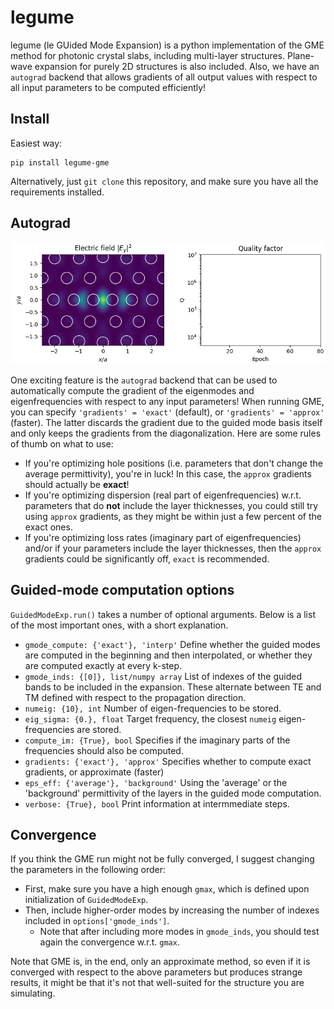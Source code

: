 # legume

legume (le GUided Mode Expansion) is a python implementation of the GME method for photonic crystal slabs, including multi-layer structures. Plane-wave expansion for purely 2D structures is also included. Also, we have an `autograd` backend that allows gradients of all output values with respect to all input parameters to be computed efficiently!

## Install

Easiest way:

```
pip install legume-gme
```

Alternatively, just `git clone` this repository, and make sure you have all the requirements installed.

## Autograd

<img src="/img/cavity_opt.gif" title="cavity_opt" alt="Optimizing the quality factor of a photonic crystal cavity">

One exciting feature is the `autograd` backend that can be used to automatically compute the gradient of the eigenmodes and eigenfrequencies with respect to any input parameters! When running GME, you can specify `'gradients' = 'exact'` (default), or `'gradients' = 'approx'` (faster). The latter discards the gradient due to the guided mode basis itself and only keeps the gradients from the diagonalization. Here are some rules of thumb on what to use:

- If you're optimizing hole positions (i.e. parameters that don't change the average permittivity), you're in luck! In this case, the `approx` gradients should actually be **exact**! 
- If you're optimizing dispersion (real part of eigenfrequencies) w.r.t. parameters that do **not** include the layer thicknesses, you could still try using `approx` gradients, as they might be within just a few percent of the exact ones. 
- If you're optimizing loss rates (imaginary part of eigenfrequencies) and/or if your parameters include the layer thicknesses, then the `approx` gradients could be significantly off, `exact` is recommended. 

## Guided-mode computation options
`GuidedModeExp.run()` takes a number of optional arguments. Below is a list of the most important ones, with a short explanation.

- `gmode_compute: {'exact'}, 'interp'` Define whether the guided modes are computed in the beginning and then interpolated, or whether they are computed exactly at every k-step.
- `gmode_inds: {[0]}, list/numpy array` List of indexes of the guided bands to be included in the expansion. These alternate between TE and TM defined with respect to the propagation direction.
- `numeig: {10}, int` Number of eigen-frequencies to be stored.
- `eig_sigma: {0.}, float` Target frequency, the closest `numeig` eigen-frequencies are stored.
- `compute_im: {True}, bool` Specifies if the imaginary parts of the frequencies should also be computed.
- `gradients: {'exact'}, 'approx'` Specifies whether to compute exact gradients, or approximate (faster)
- `eps_eff: {'average'}, 'background'` Using the 'average' or the 'background' permittivity of the layers in the guided mode computation.
- `verbose: {True}, bool` Print information at intermmediate steps.

## Convergence

If you think the GME run might not be fully converged, I suggest changing the parameters in the following order:

- First, make sure you have a high enough `gmax`, which is defined upon initialization of `GuidedModeExp`.
- Then, include higher-order modes by increasing the number of indexes included in `options['gmode_inds']`.
  - Note that after including more modes in `gmode_inds`, you should test again the convergence w.r.t. `gmax`.

Note that GME is, in the end, only an approximate method, so even if it is converged with respect to the above parameters but produces strange results, it might be that it's not that well-suited for the structure you are simulating.
